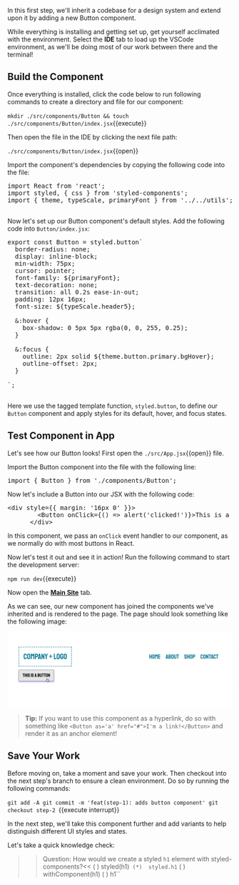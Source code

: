 
In this first step, we'll inherit a codebase for a design system and extend upon it by adding a new Button component.

While everything is installing and getting set up, get yourself acclimated with the environment. Select the **IDE** tab to load up the VSCode environment, as we'll be doing most of our work between there and the terminal!

## Build the Component

Once everything is installed, click the code below to run following commands to create a directory and file for our component:

`mkdir ./src/components/Button && touch ./src/components/Button/index.jsx`{{execute}}

Then open the file in the IDE by clicking the next file path:

`./src/components/Button/index.jsx`{{open}}

Import the component's dependencies by copying the following code into the file:

<pre class="file" data-filename="./src/components/Button/index.jsx" data-target="append">import React from 'react';
import styled, { css } from 'styled-components';
import { theme, typeScale, primaryFont } from '../../utils';

</pre>

Now let's set up our Button component's default styles. Add the following code into `Button/index.jsx`:

<pre class="file" data-filename="./src/components/Button/index.jsx" data-target="append">
export const Button = styled.button`
  border-radius: none;
  display: inline-block;
  min-width: 75px;
  cursor: pointer;
  font-family: ${primaryFont};
  text-decoration: none;
  transition: all 0.2s ease-in-out;
  padding: 12px 16px;
  font-size: ${typeScale.header5};

  &:hover {
    box-shadow: 0 5px 5px rgba(0, 0, 255, 0.25);
  }

  &:focus {
    outline: 2px solid ${theme.button.primary.bgHover};
    outline-offset: 2px;
  }

`;

</pre>

Here we use the tagged template function, `styled.button`, to define our `Button` component and apply styles for its default, hover, and focus states.

## Test Component in App

Let's see how our Button looks! First open the `./src/App.jsx`{{open}} file.

Import the Button component into the file with the following line:

<pre class="file" data-filename="./src/App.jsx" data-target="insert" data-marker="#step-1_1">import { Button } from './components/Button';
</pre>

Now let's include a Button into our JSX with the following code:

<pre class="file" data-filename="./src/App.jsx" data-target="insert" data-marker="#step-1_2">&#x3C;div style={{ margin: &#x27;16px 0&#x27; }}&#x3E;
        &#x3C;Button onClick={() =&#x3E; alert(&#x27;clicked!&#x27;)}&#x3E;This is a button&#x3C;/Button&#x3E;
      &#x3C;/div&#x3E;
</pre>

In this component, we pass an `onClick` event handler to our component, as we normally do with most buttons in React. 

Now let's test it out and see it in action! Run the following command to start the development server:

`npm run dev`{{execute}}

Now open the [**Main Site**](https://[[HOST_SUBDOMAIN]]-3000-[[KATACODA_HOST]].environments.katacoda.com) tab.

As we can see, our new component has joined the components we've inherited and is rendered to the page. The page should look something like the following image:

![The main page displays previously created components and the new Button components.](./assets/step-01_1.png)

> **Tip:** If you want to use this component as a hyperlink, do so with something like `<Button as='a' href="#">I'm a link!</Button>` and render it as an anchor element!

## Save Your Work

Before moving on, take a moment and save your work. Then checkout into the next step's branch to ensure a clean environment. Do so by running the following commands:

`git add -A
git commit -m 'feat(step-1): adds button component'
git checkout step-2
`{{execute interrupt}}

In the next step, we'll take this component further and add variants to help distinguish different UI styles and states.

Let's take a quick knowledge check:

>>Question: How would we create a styled `h1` element with styled-components?<<
( )  styled(h1)``
(*)  styled.h1``
( )  withComponent(h1)
( )  h1``
